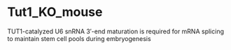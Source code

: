 # Tut1_KO_mouse
TUT1-catalyzed U6 snRNA 3′-end maturation is required for mRNA splicing to maintain stem cell pools during embryogenesis 
